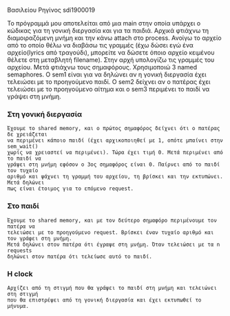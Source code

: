 Βασιλείου Ρηγίνος sdi1900019

Το πρόγραμμά μου αποτελείται από μια main στην οποία υπάρχει ο κώδικας για τη γονική 
διεργασία και για τα παιδιά. Αρχικά φτιάχνω τη διαμοιραζόμενη μνήμη και την κάνω attach 
στο process. Ανοίγω το αρχείο από το οποίο θέλω να διαβάσω τις γραμμές (έχω δώσει εγώ 
ένα αρχείο(lyrics από τραγούδι), μπορείτε να δώσετε όποιο αρχείο κειμένου θέλετε στη 
μεταβλητή filename). Στην αρχή υπολογίζω τις γραμμές του αρχείου. Μετά φτιάχνω τους 
σημαφόρους. Χρησιμοποιώ 3 named semaphores. Ο sem1 είναι για να δηλώνει αν η γονική 
διεργασία έχει τελειώσει με το προηγούμενο παιδί. Ο sem2 δείχνει αν ο πατέρας έχει τελειώσει
με το προηγούμενο αίτημα και ο sem3 περιμένει το παιδί να γράψει στη μνήμη.

### Στη γονική διεργασία
    Έχουμε το shared memory, και ο πρώτος σημαφόρος δείχνει ότι ο πατέρας δε χρειάζεται 
    να περιμένει κάποιο παιδί (έχει αρχικοποιηθεί με 1, οπότε μπαίνει στην sem_wait()
    χωρίς να χρειαστεί να περιμένει). Τώρα έχει τιμή 0. Μετά περιμένει από το παιδί να 
    γράψει στη μνήμη εφόσον ο 3ος σημαφόρος είναι 0. Παίρνει από το παιδί τον τυχαίο 
    αριθμό και ψάχνει τη γραμμή του αρχείου, τη βρίσκει και την εκτυπώνει. Μετά δηλώνει 
    πως είναι έτοιμος για το επόμενο request.

### Στο παιδί 
    Έχουμε το shared memory, και με τον δεύτερο σημαφόρο περιμένουμε τον πατέρα να 
    τελειώσει με το προηγούμενο request. Βρίσκει έναν τυχαίο αριθμό και τον γράφει στη μνήμη.
    Μετά δηλώνει στον πατέρα ότι έγραψε στη μνήμη. Όταν τελειώσει με τα n requests 
    δηλώνει στον πατέρα ότι τελείωσε αυτό το παιδί.


### Η clock 
    Αρχίζει από τη στιγμή που θα γράψει το παιδί στη μνήμη και τελειώνει στη στιγμή 
    που θα επιστρέψει από τη γονική διεργασία και έχει εκτυπωθεί το μήνυμα.

